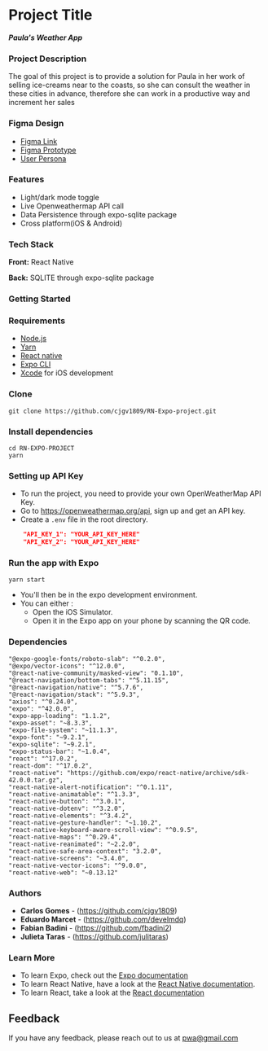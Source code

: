 # Project Title

**_Paula's Weather App_**

### Project Description

The goal of this project is to provide a solution for Paula in her work of selling ice-creams near to the coasts, so she can consult the weather in these cities in advance, therefore she can work in a productive way and increment her sales

### Figma Design

-   [Figma Link](https://www.figma.com/file/T4R1r8p5vWIYzPkzoedua5/PaulasApp?node-id=140%3A16)
-   [Figma Prototype](https://www.figma.com/proto/T4R1r8p5vWIYzPkzoedua5/PaulasApp?node-id=127%3A42&starting-point-node-id=298%3A126&scaling=scale-down&show-proto-sidebar=1)
-   [User Persona](https://www.figma.com/file/3mK6qx7f2uoKsTt1MtxohQ/Persona-Canvas?node-id=0%3A1)

### Features

-   Light/dark mode toggle
-   Live Openweathermap API call
-   Data Persistence through expo-sqlite package
-   Cross platform(iOS & Android)

### Tech Stack

**Front:** React Native

**Back:** SQLITE through expo-sqlite package

### Getting Started

### Requirements

-   [Node.js](https://nodejs.org/en/)
-   [Yarn](https://classic.yarnpkg.com/en/)
-   [React native](https://reactnative.dev/docs/getting-started)
-   [Expo CLI](https://expo.io/tools)
-   [Xcode](https://developer.apple.com/xcode/) for iOS development

### Clone

```
git clone https://github.com/cjgv1809/RN-Expo-project.git
```

### Install dependencies

```
cd RN-EXPO-PROJECT
yarn
```

### Setting up API Key

-   To run the project, you need to provide your own OpenWeatherMap API Key.
-   Go to https://openweathermap.org/api, sign up and get an API key.
-   Create a `.env` file in the root directory.

```json
    "API_KEY_1": "YOUR_API_KEY_HERE"
    "API_KEY_2": "YOUR_API_KEY_HERE"
```

### Run the app with Expo

```
yarn start
```

-   You'll then be in the expo development environment.
-   You can either :
    -   Open the iOS Simulator.
    -   Open it in the Expo app on your phone by scanning the QR code.

### Dependencies

    "@expo-google-fonts/roboto-slab": "^0.2.0",
    "@expo/vector-icons": "^12.0.0",
    "@react-native-community/masked-view": "0.1.10",
    "@react-navigation/bottom-tabs": "^5.11.15",
    "@react-navigation/native": "^5.7.6",
    "@react-navigation/stack": "^5.9.3",
    "axios": "^0.24.0",
    "expo": "^42.0.0",
    "expo-app-loading": "1.1.2",
    "expo-asset": "~8.3.3",
    "expo-file-system": "~11.1.3",
    "expo-font": "~9.2.1",
    "expo-sqlite": "~9.2.1",
    "expo-status-bar": "~1.0.4",
    "react": "^17.0.2",
    "react-dom": "^17.0.2",
    "react-native": "https://github.com/expo/react-native/archive/sdk-42.0.0.tar.gz",
    "react-native-alert-notification": "^0.1.11",
    "react-native-animatable": "^1.3.3",
    "react-native-button": "^3.0.1",
    "react-native-dotenv": "^3.2.0",
    "react-native-elements": "^3.4.2",
    "react-native-gesture-handler": "~1.10.2",
    "react-native-keyboard-aware-scroll-view": "^0.9.5",
    "react-native-maps": "^0.29.4",
    "react-native-reanimated": "~2.2.0",
    "react-native-safe-area-context": "3.2.0",
    "react-native-screens": "~3.4.0",
    "react-native-vector-icons": "^9.0.0",
    "react-native-web": "~0.13.12"

### Authors

-   **Carlos Gomes** - (https://github.com/cjgv1809)
-   **Eduardo Marcet** - (https://github.com/develmdq)
-   **Fabian Badini** - (https://github.com/fbadini2)
-   **Julieta Taras** - (https://github.com/julitaras)

### Learn More

-   To learn Expo, check out the [Expo documentation](https://docs.expo.dev/)
-   To learn React Native, have a look at the [React Native documentation](https://reactnative.dev/).
-   To learn React, take a look at the [React documentation](https://es.reactjs.org/)

## Feedback

If you have any feedback, please reach out to us at pwa@gmail.com
